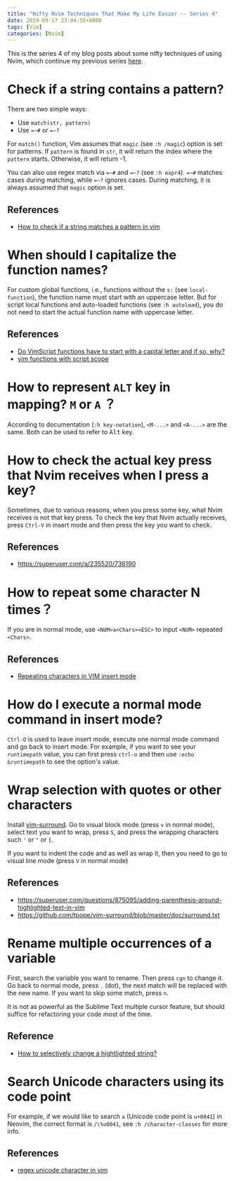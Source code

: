 ```yaml
---
title: "Nifty Nvim Techniques That Make My Life Easier -- Series 4"
date: 2019-09-17 23:04:55+0800
tags: [Vim]
categories: [Nvim]
---
```


This is the series 4 of my blog posts about some nifty techniques of using
Nvim, which continue my previous series [here](https://jdhao.github.io/2019/05/14/nifty_nvim_techniques_s3/).

<!--more-->

# Check if a string contains a pattern?

There are two simple ways:

+ Use `match(str, pattern)`
+ Use `=~#` or `=~?`

For `match()` function, Vim assumes that `magic` (see `:h /magic`) option is
set for patterns. If `pattern` is found in `str`, it will return the index
where the `pattern` starts. Otherwise, it will return -1.

You can also use regex match via `=~#` and `=~?` (see `:h expr4`). `=~#`
matches cases during matching, while `=~?` ignores cases. During matching, it
is always assumed that `magic` option is set.

## References

+ [How to check if a string matches a pattern in vim](https://stackoverflow.com/q/55366871/6064933)

# When should I capitalize the function names?

For custom global functions, i.e., functions without the `s:` (see
`local-function`), the function name must start with an uppercase letter. But
for script local functions and auto-loaded functions (see `:h autoload`), you
do not need to start the actual function name with uppercase letter.


## References

+ [Do VimScript functions have to start with a capital letter and if so, why?](https://vi.stackexchange.com/a/2664/15292)
+ [vim functions with script scope](https://stackoverflow.com/q/6164795/6064933)

# How to represent `ALT` key in mapping? `M` or `A` ？

According to documentation (`:h key-notation`), `<M-...>` and `<A-...>` are the
same. Both can be used to refer to <kbd>Alt</kbd> key.

# How to check the actual key press that Nvim receives when I press a key?

Sometimes, due to various reasons, when you press some key, what Nvim receives
is not that key press. To check the key that Nvim actually receives, press
`Ctrl-V` in insert mode and then press the key you want to check.

## References

+ https://superuser.com/a/235520/736190

# How to repeat some character N times？

If you are in normal mode, use `<NUM>a<Chars><ESC>` to input `<NUM>` repeated
`<Chars>`.

## References

+ [Repeating characters in VIM insert mode](https://stackoverflow.com/q/5054128/6064933)

# How do I execute a normal mode command in insert mode?

`Ctrl-O` is used to leave insert mode, execute one normal mode
command and go back to insert mode. For example, if you want to see your
`runtimepath` value, you can first press `ctrl-o` and then use `:echo
&runtimepath` to see the option's value.

# Wrap selection with quotes or other characters

Install [vim-surround](https://github.com/tpope/vim-surround). Go to visual
block mode (press `v` in normal mode), select text you want to wrap, press `S`,
and press the wrapping characters such `'` or `"` or `{`.

If you want to indent the code and as well as wrap it, then you need to go to
visual line mode (press `V` in normal mode)

## References

+ https://superuser.com/questions/875095/adding-parenthesis-around-highlighted-text-in-vim
+ https://github.com/tpope/vim-surround/blob/master/doc/surround.txt

# Rename multiple occurrences of a variable

First, search the variable you want to rename. Then press `cgn` to change it.
Go back to normal mode, press `.` (dot), the next match will be replaced with
the new name. If you want to skip some match, press `n`.

It is not as powerful as the Sublime Text multiple cursor feature, but should
suffice for refactoring your code most of the time.

## Reference

+ [How to selectively change a hightlighted string?](https://vi.stackexchange.com/q/5761/15292)

# Search Unicode characters using its code point

For example, if we would like to search `a` (Unicode code point is `u+0041`) in
Neovim, the correct format is `/\%u0041`, see `:h /character-classes` for more
info.

## References

+ [regex unicode character in vim](https://stackoverflow.com/q/3016965/6064933)
